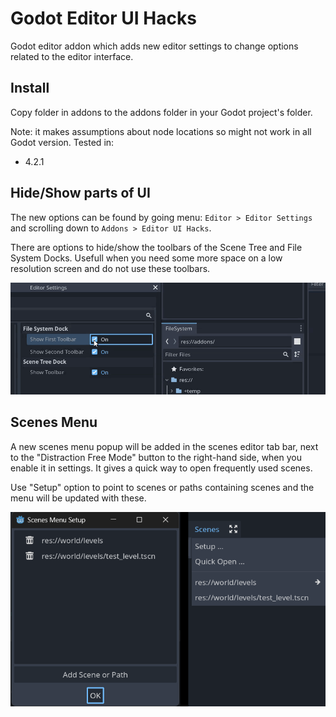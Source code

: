 # Godot Editor UI Hacks

Godot editor addon which adds new editor settings to change options related to the editor interface.

## Install

Copy folder in addons to the addons folder in your Godot project's folder.

Note: it makes assumptions about node locations so might not work in all Godot version. Tested in:
- 4.2.1

## Hide/Show parts of UI

The new options can be found by going menu: `Editor > Editor Settings` and scrolling down to `Addons > Editor UI Hacks`.

There are options to hide/show the toolbars of the Scene Tree and File System Docks. Usefull when you need some more space on a low resolution screen and do not use these toolbars.

![sample](/img/000.gif)

## Scenes Menu

A new scenes menu popup will be added in the scenes editor tab bar, next to the "Distraction Free Mode" button to the right-hand side, when you enable it in settings. It gives a quick way to open frequently used scenes.

Use "Setup" option to point to scenes or paths containing scenes and the menu will be updated with these.

![sample](/img/scenes_menu.png)
